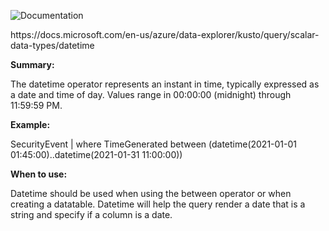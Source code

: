 ![Documentation](https://shields.io/badge/-Documentation-informational)
<p>
https://docs.microsoft.com/en-us/azure/data-explorer/kusto/query/scalar-data-types/datetime
</p>

 **Summary:**
<p>
The datetime operator represents an instant in time, typically expressed as a date and time of day. Values range in 00:00:00 (midnight) through 11:59:59 PM.
</p>

 **Example:**
<p>
SecurityEvent | where TimeGenerated between (datetime(2021-01-01 01:45:00)..datetime(2021-01-31 11:00:00))  </br>
</p>

 **When to use:**
<p>
Datetime should be used when using the between operator or when creating a datatable. Datetime will help the query render a date that is a string and specify if a column is a date.
</p>
